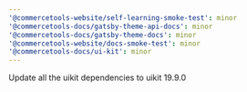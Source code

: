 ```yaml
---
'@commercetools-website/self-learning-smoke-test': minor
'@commercetools-docs/gatsby-theme-api-docs': minor
'@commercetools-docs/gatsby-theme-docs': minor
'@commercetools-website/docs-smoke-test': minor
'@commercetools-docs/ui-kit': minor
---
```


Update all the uikit dependencies to uikit 19.9.0
